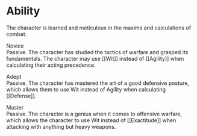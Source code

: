 # Ability
The character is learned and meticulous in the maxims and calculations of combat.

Novice<br>Passive. The character has studied the tactics of warfare and grasped its fundamentals. The character may use [[Wit]] instead of [[Agility]] when calculating their acting precedence.

Adept<br>Passive. The character has mastered the art of a good defensive posture, which allows them to use Wit instead of Agility when calculating [[Defense]].

Master<br>Passive. The character is a genius when it comes to offensive warfare, which allows the character to use Wit instead of [[Exactitude]] when attacking with anything but heavy weapons.